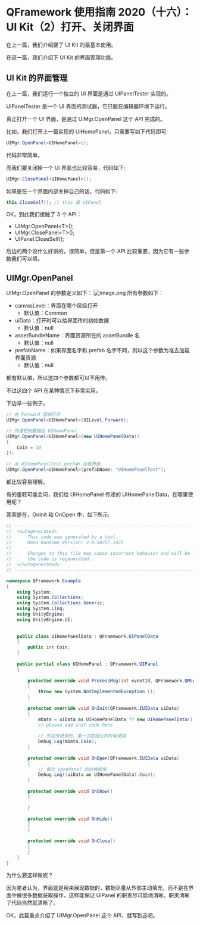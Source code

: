 # QFramework 使用指南 2020（十六）：UI Kit（2）打开、关闭界面
在上一篇，我们介绍要了 UI Kit 的最基本使用。

在这一篇，我们介绍下 UI Kit 的界面管理功能。

## UI Kit 的界面管理
在上一篇，我们运行一个独立的 UI 界面是通过 UIPanelTester 实现的。

UIPanelTester 是一个 UI 界面的测试器，它只能在编辑器环境下运行。

真正打开一个 UI 界面，是通过 UIMgr.OpenPanel 这个 API 完成的。

比如，我们打开上一篇实现的 UIHomePanel，只需要写如下代码即可:

``` csharp
UIMgr.OpenPanel<UIHomePanel>();
```

代码非常简单。

而我们要关闭掉一个 UI 界面也比较容易，代码如下:
``` csharp
UIMgr.ClosePanel<UIHomePanel>();
```

如果是在一个界面内部关掉自己的话，代码如下:
``` csharp
this.CloseSelf(); // this 是 UIPanel
```

OK，到此我们接触了 3 个 API：
* UIMgr.OpenPanel\<T\>();
* UIMgr.ClosePanel\<T\>();
* UIPanel.CloseSelf();

后边的两个没什么好讲的，很简单，但是第一个 API 比较重要，因为它有一些参数我们可以填。

## UIMgr.OpenPanel
UIMgr.OpenPanel 的参数定义如下：
![image.png](http://file.liangxiegame.com/75997535-685b-4170-9910-89391bd918df.png)
所有参数如下：
* canvasLevel：界面在哪个层级打开
    * 默认值：Common
* uiData：打开时可以给界面传的初始数据
    * 默认值：null
* assetBundleName：界面资源所在的 assetBundle 名
    * 默认值：null
* prefabName：如果界面名字和 prefab 名字不同，则以这个参数为准去加载界面资源
    * 默认值：null

都有默认值，所以这四个参数都可以不用传。

不过这四个 API 在某种情况下非常实用。

下边举一些例子。

``` csharp
// 在 Forward 层级打开
UIMgr.OpenPanel<UIHomePanel>(UILevel.Forward);

// 传递初始数据给 UIHomePanel
UIMgr.OpenPanel<UIHomePanel>(new UIHomePanelData()
{
    Coin = 10
});
            
// 从 UIHomePanelTest.prefab 加载界面 
UIMgr.OpenPanel<UIHomePanel>(prefabName: "UIHomePanelTest");
```

都比较容易理解。

有的童鞋可能会问，我们给 UIHomePanel 传递的  UIHomePanelData，在哪里使用呢？

答案是在，OnInit 和 OnOpen 中，如下所示:
``` csharp
// ------------------------------------------------------------------------------
//  <autogenerated>
//      This code was generated by a tool.
//      Mono Runtime Version: 2.0.50727.1433
// 
//      Changes to this file may cause incorrect behavior and will be lost if 
//      the code is regenerated.
//  </autogenerated>
// ------------------------------------------------------------------------------

namespace QFramework.Example
{
    using System;
    using System.Collections;
    using System.Collections.Generic;
    using System.Linq;
    using UnityEngine;
    using UnityEngine.UI;
    
    
    public class UIHomePanelData : QFramework.UIPanelData
    {
        public int Coin;
    }
    
    public partial class UIHomePanel : QFramework.UIPanel
    {
        
        protected override void ProcessMsg(int eventId, QFramework.QMsg msg)
        {
            throw new System.NotImplementedException ();
        }
        
        protected override void OnInit(QFramework.IUIData uiData)
        {
            mData = uiData as UIHomePanelData ?? new UIHomePanelData();
            // please add init code here
            
            // 外边传进来的，第一次初始化的时候使用
            Debug.Log(mData.Coin);
        }
        
        protected override void OnOpen(QFramework.IUIData uiData)
        {
            // 每次 OpenPanel 的时候使用
            Debug.Log((uiData as UIHomePanelData).Coin);
        }
        
        protected override void OnShow()
        {

        }
        
        protected override void OnHide()
        {
        }
        
        protected override void OnClose()
        {
        }
    }
}

```

为什么要这样做呢？

因为笔者认为，界面就是用来展现数据的，数据尽量从外部主动填充，而不是在界面中做很多数据获取操作，这样能保证 UIPanel 的职责尽可能地清晰。职责清晰了代码自然就清晰了。

OK，此篇重点介绍了 UIMgr.OpenPanel 这个 API，就写到这吧。
  
  
  